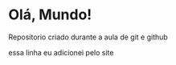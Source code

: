 # Olá, Mundo!
 Repositorio criado durante a aula de git e github

 essa linha eu adicionei pelo site
